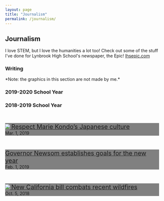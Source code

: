 ```yaml
---
layout: page
title: "Journalism"
permalink: /journalism/
---
```

<style>
	.entry{
		width:500px;
		background-color: grey;
	}
	
	.headline{
		font-size: 20px;
	}
	
</style>
<h2>Journalism</h2>
I love STEM, but I love the humanities a lot too! Check out some of the stuff I've done for Lynbrook High School's newspaper, the Epic!
<a href="lhsepic.com">lhsepic.com</a>

<h3>Writing</h3>

<p>*Note: the graphics in this section are not made by me.*</p>

<h3>2019-2020 School Year</h3>

<h3>2018-2019 School Year</h3>

<br />

<p class="entry"><a href="https://lhsepic.com/4723/opinion/4723/"><img src="https://lhsepic.com/wp-content/uploads/2019/03/mariekondo-maybe.jpg">
<span class="headline">Respect Marie Kondo’s Japanese culture</span></a><br />
Mar. 1, 2019</p>

<br />

<p class="entry"><a href="https://lhsepic.com/4512/news/governor-newsom-establishes-goals-for-the-new-year/"><span class="headline">
Governor Newsom establishes goals for the new year</span></a><br />
Feb. 1, 2019</p>

<br />

<p class="entry"><a href="https://lhsepic.com/3650/news/1_nw_firebillkaylinl/"><img src="https://lhsepic.com/wp-content/uploads/2018/10/firebill-houses.gif">
<span class="headline">New California bill combats recent wildfires</span></a><br />
Oct. 5, 2018</p>